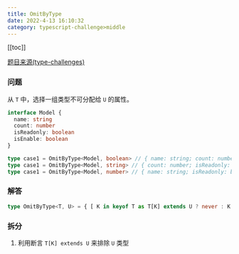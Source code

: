 ```yaml
---
title: OmitByType
date: 2022-4-13 16:10:32
category: typescript-challenge>middle
---
```


[[toc]]

[题目来源(type-challenges)](https://github.com/type-challenges/type-challenges/blob/master/questions/2852-medium-omitbytype/README.md)

### 问题
从 `T` 中，选择一组类型不可分配给 `U` 的属性。

```typescript
interface Model {
  name: string
  count: number
  isReadonly: boolean
  isEnable: boolean
}

type case1 = OmitByType<Model, boolean> // { name: string; count: number }
type case1 = OmitByType<Model, string> // { count: number; isReadonly: boolean; isEnable: boolean }
type case1 = OmitByType<Model, number> // { name: string; isReadonly: boolean; isEnable: boolean }
```

### 解答

```typescript
type OmitByType<T, U> = { [ K in keyof T as T[K] extends U ? never : K ]: T[K] }
```

### 拆分
1. 利用断言 `T[K] extends U` 来排除 `U` 类型

